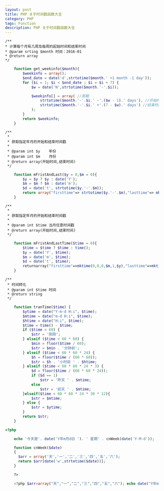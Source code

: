 ```yaml
---
layout: post
title: PHP 关于时间戳函数大全
category: PHP
tags: Function
description: PHP 关于时间戳函数大全
---
```


	
	/**
	* 计算每个月有几周及每周的起始时间和结束时间
	* @param srting $month 时间：2016-01
	* @return array
	*/

```php	
	function get_weekinfo($month){
		$weekinfo = array();
		$end_date = date('d',strtotime($month.' +1 month -1 day'));
		for ($i = 1; $i < $end_date ; $i = $i + 7) {
			$w = date('N',strtotime($month.'-'.$i));

			$weekinfo[] = array( //周期
				strtotime($month.'-'.$i.' -'.($w - 1).' days'), //开始时间
				strtotime($month.'-'.$i.' +'.(7 - $w).' days') //结束时间
			);
		}
		return $weekinfo;
	}
```

	/**
	 *
	 * 获取指定年月的开始和结束时间戳
	 *
	 * @param int $y    年份
	 * @param int $m    月份
	 * @return array(开始时间,结束时间)
	 */
	 
```php	 
	function mFristAndLast($y = 0,$m = 0){
		$y = $y ? $y : date('Y');
		$m = $m ? $m : date('m');
		$d = date('t', strtotime($y.'-'.$m));
		return array("firsttime"=> strtotime($y.'-'.$m),"lasttime"=> mktime(23,59,59,$m,$d,$y));
	}
```


	/**
	 *
	 * 获取指定年月的开始和结束时间戳
	 *
	 * @param int $time 当月任意时间戳
	 * @return array(开始时间,结束时间)
	 */

```php	 
	function mFristAndLastTime($time = 0){
		$time = $time ? $time : time();
		$y = date('Y', $time);
		$m = date('m', $time);
		$d = date('t', $time);
		returnarray("firsttime"=>mktime(0,0,0,$m,1,$y),"lasttime"=>mktime(23,59,59,$m,$d,$y));
	}
```

	/**
	 * 时间转化
	 * @param int $time 时间
	 * @return string
	 */
```php	 
	function tranTime($time) {
		$ytime = date("Y-m-d H:i", $time);
		$mtime = date("m-d H:i", $time);
		$htime = date("H:i", $time);
		$time = time() - $time;
		if ($time < 60) {
			$str = '刚刚';
		} elseif ($time < 60 * 60) {
			$min = floor($time / 60);
			$str = $min . '分钟前';
		} elseif ($time < 60 * 60 * 24) {
			$h = floor($time / (60 * 60));
			$str = $h . '小时前 ' . $htime;
		} elseif ($time < 60 * 60 * 24 * 3) {
			$d = floor($time / (60 * 60 * 24));
			if ($d == 1)
				$str = '昨天 ' . $mtime;
			else
				$str = '前天 ' . $mtime;
		}elseif($time < 60 * 60 * 24 * 30 * 12){
			$str = $mtime;
		} else {
			$str = $ytime;
		}
		return $str;
	}
```

```php
<?php

	echo '今天是'. date('Y年m月d日 '). ' 星期' . cnWeek(date('Y-M-d'));

	function cnWeek($date)
	{
	  $arr = array('天','一','二','三','四','五','六');
	  return $arr[date('w',strtotime($date))];
	}

	?>
```
```php
	<?php $arr=array("天","一","二","三","四","五","六"); echo date("Y年m月d日").'&nbsp;&nbsp;'."星期".$arr[date("w",strtotime(date("Y-m-d")))]; ?>
```